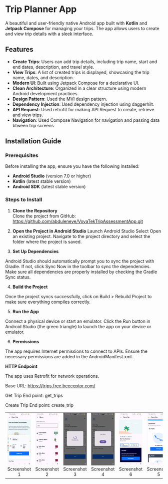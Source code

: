 # **Trip Planner App**

A beautiful and user-friendly native Android app built with **Kotlin** and **Jetpack Compose** for managing your trips. The app allows users to create and view trip details with a sleek interface.

## **Features**

- **Create Trips**: Users can add trip details, including trip name, start and end dates, description, and travel style.
- **View Trips**: A list of created trips is displayed, showcasing the trip name, dates, and description.
- **Modern UI**: Built using Jetpack Compose for a declarative UI.
- **Clean Architecture**: Organized in a clear structure using modern Android development practices.
- **Design Pattern**: Used the MVI design pattern.
- **Dependency Injection**: Used dependency injection using daggerhilt.
- **API Request**: Used retrofit for making API Request to create, retrieve and view trips.
- **Navigation**: Used Compose Navigation for navigation and passing data btween trip screens

## **Installation Guide**

### **Prerequisites**

Before installing the app, ensure you have the following installed:

- **Android Studio** (version 7.0 or higher)
- **Kotlin** (latest stable version)
- **Android SDK** (latest stable version)

### **Steps to Install**

1. **Clone the Repository**  
   Clone the project from GitHub: https://github.com/abduleneye/VoyaTekTripAssessmentApp.git

3. **Open the Project in Android Studio**
Launch Android Studio
Select Open an existing project.
Navigate to the project directory and select the folder where the project is saved.

4. **Set Up Dependencies**

Android Studio should automatically prompt you to sync the project with Gradle. If not, click Sync Now in the toolbar to sync the dependencies.
Make sure all dependencies are properly installed by checking the Gradle Sync status.

4. **Build the Project**

Once the project syncs successfully, click on Build > Rebuild Project to make sure everything compiles correctly.

5. **Run the App**

Connect a physical device or start an emulator.
Click the Run button in Android Studio (the green triangle) to launch the app on your device or emulator.

6. **Permissions**

The app requires Internet permissions to connect to APIs. Ensure the necessary permissions are added in the AndroidManifest.xml.


**HTTP Endpoint**


The app uses Retrofit for network operations.

Base URL: https://trips.free.beeceptor.com/

Get Trip End point: get_trips

Create Trip End point: create_trip

<table>
  <tr>
    <td align="center">
      <img src="AppPictures/voytek_home.jpg" alt="Screenshot 1" width="200">
      <br>Screenshot 1
    </td>
    <td align="center">
      <img src="AppPictures/cities.jpg" alt="Screenshot 2" width="200">
      <br>Screenshot 2
    </td>
     <td align="center">
      <img src="AppPictures/create_trip_loading.jpg" alt="Screenshot 3" width="200">
      <br>Screenshot 3
    </td>
    <td align="center">
      <img src="AppPictures/trip_succ.jpg" alt="Screenshot 4" width="200">
      <br>Screenshot 4
    </td>
      <td align="center">
      <img src="AppPictures/trip_activities.jpg" alt="Screenshot 6" width="200">
      <br>Screenshot 6
    </td>
     <td align="center">
      <img src="AppPictures/trip_activites2.jpg" alt="Screenshot 5" width="200">
      <br>Screenshot 5
    </td>
      </td>
     <td align="center">
      <img src="AppPictures/trip_details.jpg" alt="Screenshot 5" width="200">
      <br>Screenshot 7
    </td>
    <td align="center">
      <img src="AppPictures/cities.jpg" alt="Screenshot 6" width="200">
      <br>Screenshot 8
    </td>
    </td>
      </td>
  </tr>
</table>






